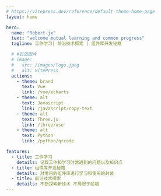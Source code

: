 ```yaml
---
# https://vitepress.dev/reference/default-theme-home-page
layout: home

hero:
  name: "Robert-jx"
  text: "welcome mutual learning and common progress"
  tagline: 工作学习| 前沿技术探索 | 组件库开发秘籍

  # #右边图片
  # image:
  #   src: /images/logo.jpeg
  #   alt: VitePress
  actions:
    - theme: brand
      text: Vue
      link: /vue/echarts
    - theme: alt
      text: Javascript
      link: /javascript/copy-text
    - theme: alt
      text: Three.js
      link: /three/use
    - theme: alt
      text: Python
      link: /python/qrcode

features:
  - title: 工作学习
    details: 记载工作和学习时常遇到的问题以及知识点
  - title: 组件库开发秘籍
    details: 对常用的组件库进行学习和使用的封装
  - title: 前沿技术探索
    details: 不断探索新技术 不局限于前端
---
```


